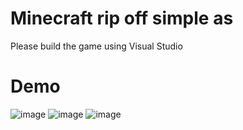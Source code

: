 # Minecraft rip off simple as
Please build the game using Visual Studio

# Demo
![image](https://github.com/user-attachments/assets/d287f507-933c-435b-85c0-6f8128b4d6cd)
![image](https://github.com/user-attachments/assets/0191aadd-21f0-489b-b01f-98cb892de2e7)
![image](https://github.com/user-attachments/assets/92af9a82-fb90-4566-bafe-3f76d0ed7ada)
